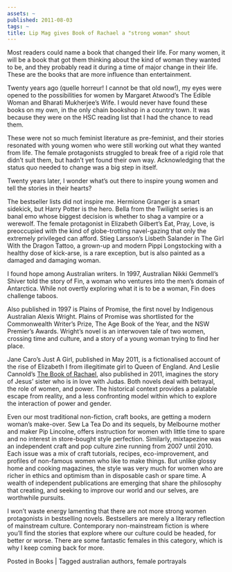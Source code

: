 ```yaml
---
assets: ~
published: 2011-08-03
tags: ~
title: Lip Mag gives Book of Rachael a "strong woman" shout
---
```

Most readers could name a book that changed their life. For many women, it will be a book that got them thinking about the kind of woman they wanted to be, and they probably read it during a time of major change in their life. These are the books that are more influence than entertainment.

Twenty years ago (quelle horreur! I cannot be that old now!), my eyes were opened to the possibilities for women by Margaret Atwood’s The Edible Woman and Bharati Mukherjee’s Wife. I would never have found these books on my own, in the only chain bookshop in a country town. It was because they were on the HSC reading list that I had the chance to read them.

These were not so much feminist literature as pre-feminist, and their stories resonated with young women who were still working out what they wanted from life. The female protagonists struggled to break free of a rigid role that didn’t suit them, but hadn’t yet found their own way.
Acknowledging that the status quo needed to change was a big step in itself.

Twenty years later, I wonder what’s out there to inspire young women and tell the stories in their hearts?

The bestseller lists did not inspire me. Hermione Granger is a smart sidekick, but Harry Potter is the hero. Bella from the Twilight series is an banal emo whose biggest decision is whether to shag a vampire or a werewolf. The female protagonist in Elizabeth Gilbert’s Eat, Pray, Love, is preoccupied with the kind of globe-trotting navel-gazing that only the extremely privileged can afford. Stieg Larsson’s Lisbeth Salander in The Girl With the Dragon Tattoo, a grown-up and modern Pippi Longstocking with a healthy dose of kick-arse, is a rare exception, but is also painted as a damaged and damaging woman.

I found hope among Australian writers. In 1997, Australian Nikki Gemmell’s Shiver told the story of Fin, a woman who ventures into the men’s domain of Antarctica. While not overtly exploring what it is to be a woman, Fin does challenge taboos.

Also published in 1997 is Plains of Promise, the first novel by Indigenous Australian Alexis Wright. Plains of Promise was shortlisted for the Commonwealth Writer’s Prize, The Age Book of the Year, and the NSW Premier’s Awards. Wright’s novel is an interwoven tale of two women, crossing time and culture, and a story of a young woman trying to find her place.

Jane Caro’s Just A Girl, published in May 2011, is a fictionalised account of the rise of Elizabeth I from illegitimate girl to Queen of England. And Leslie Cannold’s [The Book of Rachael](http://cannold.com/articles/article/the-book-of-rachael/), also published in 2011, imagines the story of Jesus’ sister who is in love with Judas. Both novels deal with betrayal, the role of women, and power. The historical context provides a palatable escape from reality, and a less confronting model within which to explore the interaction of power and gender.

Even our most traditional non-fiction, craft books, are getting a modern woman’s make-over. Sew La Tea Do and its sequels, by Melbourne mother and maker Pip Lincolne, offers instruction for women with little time to spare and no interest in store-bought style perfection. Similarly, mixtapezine was an independent craft and pop culture zine running from 2007 until 2010. Each issue was a mix of craft tutorials, recipes, eco-improvement, and profiles of non-famous women who like to make things. But unlike glossy home and cooking magazines, the style was very much for women who are richer in ethics and optimism than in disposable cash or spare time. A wealth of independent publications are emerging that share the philosophy that creating, and seeking to improve our world and our selves, are worthwhile pursuits.

I won’t waste energy lamenting that there are not more strong women protagonists in bestselling novels. Bestsellers are merely a literary reflection of mainstream culture. Contemporary non-mainstream fiction is where you’ll find the stories that explore where our culture could be headed, for better or worse. There are some fantastic females in this category, which is why I keep coming back for more.

Posted in Books | Tagged australian authors, female portrayals